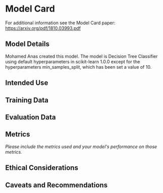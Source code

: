 # Model Card

For additional information see the Model Card paper: https://arxiv.org/pdf/1810.03993.pdf

## Model Details

Mohamed Anas created this model. The model is Decision Tree Classifier using default 
hyperparameters in scikit-learn 1.0.0 except for the hyperparameters min_samples_split, which
has been set a value of 10.

## Intended Use

## Training Data

## Evaluation Data

## Metrics
_Please include the metrics used and your model's performance on those metrics._

## Ethical Considerations

## Caveats and Recommendations
